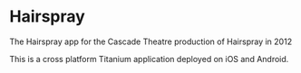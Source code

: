 Hairspray
=========

The Hairspray app for the Cascade Theatre production of Hairspray in 2012

This is a cross platform Titanium application deployed on iOS and Android.
